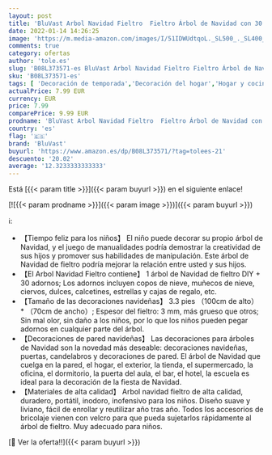 ```yaml
---
layout: post
title: 'BluVast Arbol Navidad Fieltro  Fieltro Árbol de Navidad con 30 Ornamentos Desmontables árbol de Navidad de 3.3ft para Regalos navideños  Decoración de Navidad para Paredes y Puertas del hogar'
date: 2022-01-14 14:26:25
image: 'https://m.media-amazon.com/images/I/51IDWUdtqoL._SL500_._SL400_.jpg'
comments: true
category: ofertas
author: 'tole.es'
slug: 'B08L373571-es BluVast Arbol Navidad Fieltro Fieltro Árbol de Navidad con...'
sku: 'B08L373571-es'
tags: [ 'Decoración de temporada','Decoración del hogar','Hogar y cocina','bluvast','navidad','Árboles de navidad', ]
actualPrice: 7.99 EUR
currency: EUR
price: 7.99
comparePrice: 9.99 EUR
prodname: 'BluVast Arbol Navidad Fieltro  Fieltro Árbol de Navidad con 30 Ornamentos Desmontables árbol de Navidad de 3.3ft para Regalos navideños  Decoración de Navidad para Paredes y Puertas del hogar'
country: 'es'
flag: '🇪🇸'
brand: 'BluVast'
buyurl: 'https://www.amazon.es/dp/B08L373571/?tag=tolees-21'
descuento: '20.02'
average: '12.3233333333333'
---
```


Está [{{< param title >}}]({{< param buyurl >}}) en el siguiente enlace!

[![{{< param prodname >}}]({{< param image >}})]({{< param buyurl >}})

ℹ️:

- 【Tiempo feliz para los niños】 El niño puede decorar su propio árbol de Navidad, y el juego de manualidades podría demostrar la creatividad de sus hijos y promover sus habilidades de manipulación. Este árbol de Navidad de fieltro podría mejorar la relación entre usted y sus hijos.
- 【El Arbol Navidad Fieltro contiene】 1 árbol de Navidad de fieltro DIY + 30 adornos; Los adornos incluyen copos de nieve, muñecos de nieve, ciervos, dulces, calcetines, estrellas y cajas de regalo, etc.
- 【Tamaño de las decoraciones navideñas】 3.3 pies （100cm de alto） * （70cm de ancho）; Espesor del fieltro: 3 mm, más grueso que otros; Sin mal olor, sin daño a los niños, por lo que los niños pueden pegar adornos en cualquier parte del árbol.
- 【Decoraciones de pared navideñas】 Las decoraciones para árboles de Navidad son la novedad más deseable: decoraciones navideñas, puertas, candelabros y decoraciones de pared. El árbol de Navidad que cuelga en la pared, el hogar, el exterior, la tienda, el supermercado, la oficina, el dormitorio, la puerta del aula, el bar, el hotel, la escuela es ideal para la decoración de la fiesta de Navidad.
- 【Materiales de alta calidad】 Arbol navidad fieltro de alta calidad, duradero, portátil, inodoro, inofensivo para los niños. Diseño suave y liviano, fácil de enrollar y reutilizar año tras año. Todos los accesorios de bricolaje vienen con velcro para que pueda sujetarlos rápidamente al árbol de fieltro. Muy adecuado para niños.

[🛒 Ver la oferta!!]({{< param buyurl >}})

